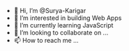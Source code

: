 - 👋 Hi, I’m @Surya-Karigar
- 👀 I’m interested in building Web Apps
- 🌱 I’m currently learning JavaScript
- 💞️ I’m looking to collaborate on ...
- 📫 How to reach me ...

<!---
Surya-Karigar/Surya-Karigar is a ✨ special ✨ repository because its `README.md` (this file) appears on your GitHub profile.
You can click the Preview link to take a look at your changes.
--->
